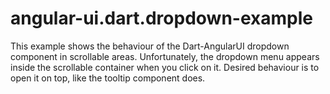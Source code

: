 # angular-ui.dart.dropdown-example

This example shows the behaviour of the Dart-AngularUI dropdown component in scrollable areas.
Unfortunately, the dropdown menu appears inside the scrollable container when you click on it.
Desired behaviour is to open it on top, like the tooltip component does.
